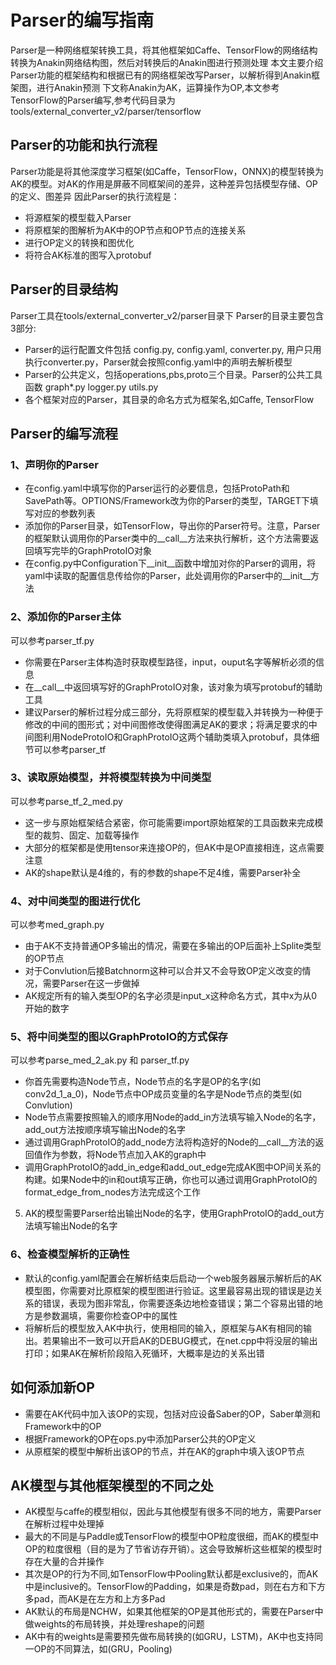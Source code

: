 # Parser的编写指南

  Parser是一种网络框架转换工具，将其他框架如Caffe、TensorFlow的网络结构转换为Anakin网络结构图，然后对转换后的Anakin图进行预测处理
  本文主要介绍Parser功能的框架结构和根据已有的网络框架改写Parser，以解析得到Anakin框架图，进行Anakin预测
  下文称Anakin为AK，运算操作为OP,本文参考TensorFlow的Parser编写,参考代码目录为tools/external_converter_v2/parser/tensorflow

## Parser的功能和执行流程

 Parser功能是将其他深度学习框架(如Caffe，TensorFlow，ONNX)的模型转换为AK的模型。对AK的作用是屏蔽不同框架间的差异，这种差异包括模型存储、OP的定义、图差异
 因此Parser的执行流程是：
- 将源框架的模型载入Parser
- 将原框架的图解析为AK中的OP节点和OP节点的连接关系
- 进行OP定义的转换和图优化
- 将符合AK标准的图写入protobuf
 
## Parser的目录结构

  Parser工具在tools/external_converter_v2/parser目录下
  Parser的目录主要包含3部分:
   - Parser的运行配置文件包括 config.py, config.yaml, converter.py, 用户只用执行converter.py，Parser就会按照config.yaml中的声明去解析模型
   - Parser的公共定义，包括operations,pbs,proto三个目录。Parser的公共工具函数 graph*.py logger.py utils.py
   - 各个框架对应的Parser，其目录的命名方式为框架名,如Caffe, TensorFlow
 
## Parser的编写流程

### 1、声明你的Parser

   - 在config.yaml中填写你的Parser运行的必要信息，包括ProtoPath和SavePath等。OPTIONS/Framework改为你的Parser的类型，TARGET下填写对应的参数列表
   - 添加你的Parser目录，如TensorFlow，导出你的Parser符号。注意，Parser的框架默认调用你的Parser类中的__call__方法来执行解析，这个方法需要返回填写完毕的GraphProtoIO对象
  - 在config.py中Configuration下__init__函数中增加对你的Parser的调用，将yaml中读取的配置信息传给你的Parser，此处调用你的Parser中的__init__方法
 
### 2、添加你的Parser主体

  可以参考parser_tf.py
  - 你需要在Parser主体构造时获取模型路径，input，ouput名字等解析必须的信息
 - 在__call__中返回填写好的GraphProtoIO对象，该对象为填写protobuf的辅助工具
 - 建议Parser的解析过程分成三部分，先将原框架的模型载入并转换为一种便于修改的中间的图形式；对中间图修改使得图满足AK的要求；将满足要求的中间图利用NodeProtoIO和GraphProtoIO这两个辅助类填入protobuf，具体细节可以参考parser_tf
 
### 3、读取原始模型，并将模型转换为中间类型

 可以参考parse_tf_2_med.py
 - 这一步与原始框架结合紧密，你可能需要import原始框架的工具函数来完成模型的裁剪、固定、加载等操作
 - 大部分的框架都是使用tensor来连接OP的，但AK中是OP直接相连，这点需要注意
 - AK的shape默认是4维的，有的参数的shape不足4维，需要Parser补全
 
### 4、对中间类型的图进行优化

可以参考med_graph.py
 - 由于AK不支持普通OP多输出的情况，需要在多输出的OP后面补上Splite类型的OP节点
 - 对于Convlution后接Batchnorm这种可以合并又不会导致OP定义改变的情况，需要Parser在这一步做掉
 - AK规定所有的输入类型OP的名字必须是input_x这种命名方式，其中x为从0开始的数字

### 5、将中间类型的图以GraphProtoIO的方式保存

 可以参考parse_med_2_ak.py 和 parser_tf.py
   - 你首先需要构造Node节点，Node节点的名字是OP的名字(如conv2d_1_a_0)，Node节点中OP成员变量的名字是Node节点的类型(如Convlution)
  - Node节点需要按照输入的顺序用Node的add_in方法填写输入Node的名字，add_out方法按顺序填写输出Node的名字
  - 通过调用GraphProtoIO的add_node方法将构造好的Node的__call__方法的返回值作为参数，将Node节点加入AK的graph中
  - 调用GraphProtoIO的add_in_edge和add_out_edge完成AK图中OP间关系的构建。如果Node中的in和out填写正确，你也可以通过调用GraphProtoIO的format_edge_from_nodes方法完成这个工作
 5. AK的模型需要Parser给出输出Node的名字，使用GraphProtoIO的add_out方法填写输出Node的名字
 
### 6、检查模型解析的正确性

 - 默认的config.yaml配置会在解析结束后启动一个web服务器展示解析后的AK模型图，你需要对比原框架的模型图进行验证。这里最容易出现的错误是边关系的错误，表现为图非常乱，你需要逐条边地检查错误；第二个容易出错的地方是参数漏填，需要你检查OP中的属性
 - 将解析后的模型放入AK中执行，使用相同的输入，原框架与AK有相同的输出。若果输出不一致可以开启AK的DEBUG模式，在net.cpp中将没层的输出打印；如果AK在解析阶段陷入死循环，大概率是边的关系出错
 
## 如何添加新OP

 + 需要在AK代码中加入该OP的实现，包括对应设备Saber的OP，Saber单测和Framework中的OP
 + 根据Framework的OP在ops.py中添加Parser公共的OP定义
 + 从原框架的模型中解析出该OP的节点，并在AK的graph中填入该OP节点
 
## AK模型与其他框架模型的不同之处

 + AK模型与caffe的模型相似，因此与其他模型有很多不同的地方，需要Parser在解析过程中处理掉
 + 最大的不同是与Paddle或TensorFlow的模型中OP粒度很细，而AK的模型中OP的粒度很粗（目的是为了节省访存开销）。这会导致解析这些框架的模型时存在大量的合并操作
 + 其次是OP的行为不同,如TensorFlow中Pooling默认都是exclusive的，而AK中是inclusive的。TensorFlow的Padding，如果是奇数pad，则在右方和下方多pad，而AK是在左方和上方多Pad
 + AK默认的布局是NCHW，如果其他框架的OP是其他形式的，需要在Parser中做weights的布局转换，并处理reshape的问题
 + AK中有的weights是需要预先做布局转换的(如GRU，LSTM)，AK中也支持同一OP的不同算法，如(GRU，Pooling)

